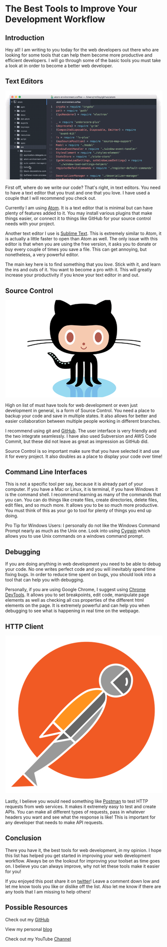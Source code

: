 #  The Best Tools to Improve Your Development Workflow


## Introduction

Hey all! I am writing to you today for the web developers out there who are looking for some tools that can help them become more productive and efficient developers.  I will go through some of the basic tools you must take a look at in order to become a better web developer.  


## Text Editors

![atom](https://github.com/acucciniello/BlogPostImages/blob/master/best-web-dev-tools/atom.gif)

First off, where do we write our code? That's right, in text editors.  You need to have a text editor that you trust and one that you love.  I have used a couple that I will recommend you check out.  

Currently I am using [Atom][atom].  It is a text editor that is minimal but can have plenty of features added to it.  You may install various plugins that make things easier, or connect it to things like GitHub for your source control needs with your project.

Another text editor I use is [Sublime Text][slime].  This is extremely similar to Atom, it is actually a little faster to open than Atom as well.  The only issue with this editor is that when you are using the free version, it asks you to donate or buy every couple of times you save a file.  This can get annoying, but nonetheless, a very powerful editor.

The main key here is to find something that you *love*.  Stick with it, and learn the ins and outs of it.  You want to become a pro with it.  This will greatly increase your productivity if you know your text editor in and out.

## Source Control

![Octocat](https://github.com/acucciniello/BlogPostImages/blob/master/best-web-dev-tools/octocat.gif)

High on list of must have tools for web development or even just development in general, is a form of Source Control.  You need a place to backup your code and save in multiple states.  It also allows for better and easier collaboration between multiple people working in different branches.  

I recommend using git and [GitHub][gh].  The user interface is very friendly and the two integrate seamlessly.  I have also used Subversion and AWS Code Commit, but these did not leave as great as impression as GitHub did.  

Source Control is so important make sure that you have selected it and use it for every project.  It also doubles as a place to display your code over time!

 
## Command Line Interfaces

This is not a specific tool per say, because it is already part of your computer.  If you have a Mac or Linux, it is terminal, if you have Windows it is the command shell. I recommend learning as many of the commands that you can.  You can do things like create files, create directories, delete files, edit files, and so much more.  It allows you to be so much more productive.  You must think of this as your go to tool for plenty of things you end up doing.

Pro Tip for Windows Users: I personally do not like the Windows Command Prompt nearly as much as the Unix one.  Look into using [Cygwin][cygwin] which allows you to use Unix commands on a windows command prompt.
  
## Debugging

If you are doing anything in web development you need to be able to debug your code.  No one writes perfect code and you will inevitably spend time fixing bugs.  In order to reduce time spent on bugs, you should look into a tool that can help you with debugging.

Personally, if you are using Google Chrome, I suggest using [Chrome DevTools][cdevtools].  It allows you to set breakpoints, edit code, manipulate page elements as well as checking all css properties of the different html elements on the page.  It is extremely powerful and can help you when debugging to see what is happening in real time on the webpage.  

## HTTP Client

![postman](https://github.com/acucciniello/BlogPostImages/blob/master/best-web-dev-tools/postman.png)

Lastly, I believe you would need something like [Postman][pman] to test HTTP requests from web services.  It makes it extremely easy to test and create APIs.  You can make all different types of requests, pass in whatever headers you want and see what the response is like!  This is important for any developer that needs to make API requests.

## Conclusion 

There you have it, the best tools for web development, in my opinion. I hope this list has helped you get started in improving your web development workflow.  Always be on the lookout for improving your toolset as time goes on.  I believe you can always improve, why not let these tools make it easier for you!

If you enjoyed this post share it on [twitter][twit]! Leave a comment down low and let me know tools you like or dislike off the list.  Also let me know if there are any tools that I am missing to help others!

## Possible Resources

Check out my [GitHub][mainGit]

View my personal [blog][pblog]

Check out my YouTube [Channel][youtube]


[twit]: https://twitter.com/
[mainGit]: https://github.com/acucciniello/
[pblog]: http://www.acucciniello.com/
[youtube]: https://www.youtube.com/channel/UC8icMMql5SjCaXXMvILGIUA
[atom]: https://atom.io/
[slime]: https://www.sublimetext.com/
[cdevtools]: https://developer.chrome.com/devtools
[pman]: https://www.getpostman.com/
[cygwin]: https://www.cygwin.com/
[gh]: https://github.com

